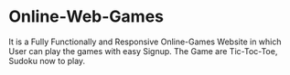 # Online-Web-Games
It is a Fully Functionally and Responsive  Online-Games Website in which User can play the games with easy Signup. The Game are Tic-Toc-Toe, Sudoku now to play.
